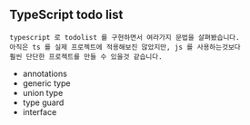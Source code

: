 ## TypeScript todo list

```
typescript 로 todolist 를 구현하면서 여라가지 문법을 살펴봤습니다. 
아직은 ts 를 실제 프로젝트에 적용해보진 않았지만, js 를 사용하는것보다
훨씬 단단한 프로젝트를 만들 수 있을것 같습니다.
```

- annotations
- generic type
- union type
- type guard
- interface


